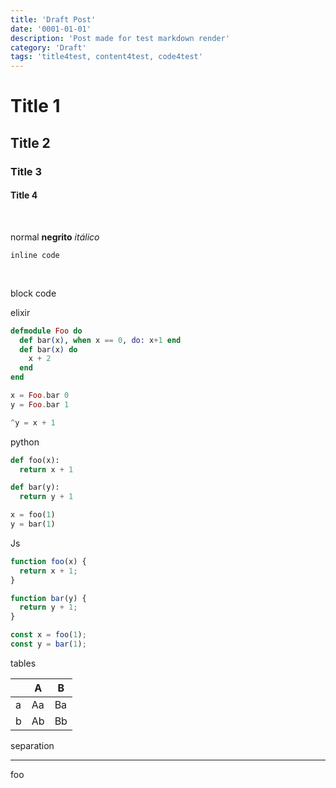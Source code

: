 ```yaml
---
title: 'Draft Post'
date: '0001-01-01'
description: 'Post made for test markdown render'
category: 'Draft'
tags: 'title4test, content4test, code4test'
---
```


# Title 1
## Title 2
### Title 3
#### Title 4

&nbsp;

normal
**negrito**
_itálico_


`inline code`

&nbsp;

block code

elixir
```elixir
defmodule Foo do
  def bar(x), when x == 0, do: x+1 end
  def bar(x) do
    x + 2
  end
end

x = Foo.bar 0
y = Foo.bar 1

^y = x + 1
```

python
```python
def foo(x):
  return x + 1

def bar(y):
  return y + 1

x = foo(1)
y = bar(1)
```

Js
```javascript
function foo(x) {
  return x + 1;
}

function bar(y) {
  return y + 1;
}

const x = foo(1);
const y = bar(1);
```


tables

| | A | B |
|---|---|---|
| a | Aa | Ba |
| b | Ab | Bb |


separation

---

foo
